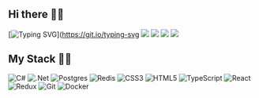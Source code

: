 ## Hi there 🐱‍👤
[![Typing SVG](https://readme-typing-svg.herokuapp.com?font=Fira+Code&pause=1000&color=88C0D0&width=435&lines=I'm+software+enginneer)](https://git.io/typing-svg
![](http://github-profile-summary-cards.vercel.app/api/cards/repos-per-language?username=egorgeberleyn&theme=nord_dark)
![](http://github-profile-summary-cards.vercel.app/api/cards/most-commit-language?username=egorgeberleyn&theme=nord_dark)
![](http://github-profile-summary-cards.vercel.app/api/cards/stats?username=egorgeberleyn&theme=nord_dark)
![](http://github-profile-summary-cards.vercel.app/api/cards/productive-time?username=egorgeberleyn&theme=nord_dark&utcOffset=8)

## My Stack 🐱‍👓
![C#](https://img.shields.io/badge/c%23-%23239120.svg?style=for-the-badge&logo=c-sharp&logoColor=white)
![.Net](https://img.shields.io/badge/.NET-5C2D91?style=for-the-badge&logo=.net&logoColor=white)
![Postgres](https://img.shields.io/badge/postgres-%23316192.svg?style=for-the-badge&logo=postgresql&logoColor=white)
![Redis](https://img.shields.io/badge/redis-%23DD0031.svg?style=for-the-badge&logo=redis&logoColor=white)
![CSS3](https://img.shields.io/badge/css3-%231572B6.svg?style=for-the-badge&logo=css3&logoColor=white)
![HTML5](https://img.shields.io/badge/html5-%23E34F26.svg?style=for-the-badge&logo=html5&logoColor=white)
![TypeScript](https://img.shields.io/badge/typescript-%23007ACC.svg?style=for-the-badge&logo=typescript&logoColor=white)
![React](https://img.shields.io/badge/react-%2320232a.svg?style=for-the-badge&logo=react&logoColor=%2361DAFB)
![Redux](https://img.shields.io/badge/redux-%23593d88.svg?style=for-the-badge&logo=redux&logoColor=white)
![Git](https://img.shields.io/badge/git-%23F05033.svg?style=for-the-badge&logo=git&logoColor=white)
![Docker](https://img.shields.io/badge/docker-%230db7ed.svg?style=for-the-badge&logo=docker&logoColor=white)
